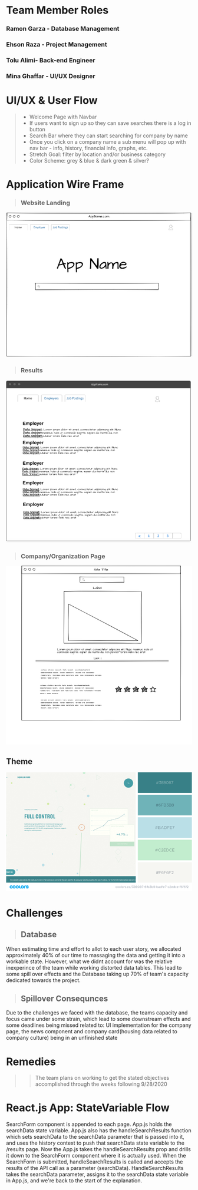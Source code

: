 # Team Member Roles

### Ramon Garza - Database Management

### Ehson Raza - Project Management

### Tolu Alimi- Back-end Engineer

### Mina Ghaffar - UI/UX Designer

# UI/UX & User Flow

> - Welcome Page with Navbar
> - If users want to sign up so they can save searches there is a log in button
> - Search Bar where they can start searching for company by name
> - Once you click on a company name a sub menu will pop up with nav bar - info, history, financial info, graphs, etc.
> - Stretch Goal: filter by location and/or business category
> - Color Scheme: grey & blue & dark green & silver?

# Application Wire Frame

> ### Website Landing

![alt text for screen readers](client/public/Asset/landing.png "Landing Page")

> ### Results

![alt text for screen readers](client/public/Asset/results.png "Results")

> ### Company/Organization Page

![alt text for screen readers](client/public/Asset/companyPage.png "Company Profile")

## Theme

![alt text for screen readers](client/public/Asset/theme.jpg "Colors/Theme")

# Challenges

> ## Database

When estimating time and effort to allot to each user story, we allocated approximately 40% of our time to massaging the data and getting it into a workable state. However, what we didnt account for was the relative inexperince of the team while working distorted data tables. This lead to some spill over effects and the Database taking up 70% of team's capacity dedicated towards the project.

> ## Spillover Consequnces

Due to the challenges we faced with the database, the teams capacity and focus came under some strain, which lead to some downstream effects and some deadlines being missed related to: UI implementation for the company page, the news component and company card(housing data related to company culture) being in an unfinished state

# Remedies

> > The team plans on working to get the stated objectives accomplished through the weeks following 9/28/2020

# React.js App: StateVariable Flow

SearchForm component is appended to each page. App.js holds the searchData state variable. App.js also has the handleSearchResults function which sets searchData to the searchData parameter that is passed into it, and uses the history context to push that searchData state variable to the /results page. Now the App.js takes the handleSearchResults prop and drills it down to the SearchForm component where it is actually used. When the SearchForm is submitted, handleSearchResults is called and accepts the results of the API call as a parameter (searchData). HandleSearchResults takes the searchData parameter, assigns it to the searchData state variable in App.js, and we're back to the start of the explanation.
